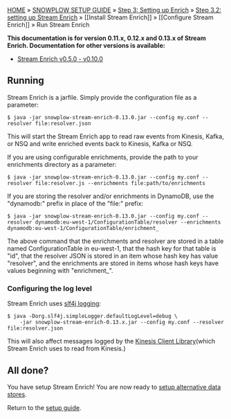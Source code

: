 <a name="top" />

[HOME](Home) » [SNOWPLOW SETUP GUIDE](Setting-up-Snowplow) » [Step 3: Setting up Enrich](Setting-up-enrich) » [Step 3.2: setting up Stream Enrich](setting-up-stream-enrich) » [[Install Stream Enrich]] » [[Configure Stream Enrich]] » Run Stream Enrich

**This documentation is for version 0.11.x, 0.12.x and 0.13.x of Stream Enrich. Documentation for other versions is available:**

- [Stream Enrich v0.5.0 - v0.10.0][v010]

## Running

Stream Enrich is a jarfile. Simply provide the configuration file as a parameter:

    $ java -jar snowplow-stream-enrich-0.13.0.jar --config my.conf --resolver file:resolver.json

This will start the Stream Enrich app to read raw events from Kinesis, Kafka, or NSQ and write
enriched events back to Kinesis, Kafka or NSQ.

If you are using configurable enrichments, provide the path to your enrichments directory as a
parameter:

    $ java -jar snowplow-stream-enrich-0.13.0.jar --config my.conf --resolver file:resolver.js --enrichments file:path/to/enrichments

If you are storing the resolver and/or enrichments in DynamoDB, use the "dynamodb:" prefix in place
of the "file:" prefix:

    $ java -jar snowplow-stream-enrich-0.13.0.jar --config my.conf --resolver dynamodb:eu-west-1/ConfigurationTable/resolver --enrichments dynamodb:eu-west-1/ConfigurationTable/enrichment_

The above command that the enrichments and resolver are stored in a table named ConfigurationTable
in eu-west-1, that the hash key for that table is "id", that the resolver JSON is stored in an item
whose hash key has value "resolver", and the enrichments are stored in items whose hash keys have
values beginning with "enrichment_".

### Configuring the log level

Stream Enrich uses [slf4j logging][logging]:

    $ java -Dorg.slf4j.simpleLogger.defaultLogLevel=debug \
        -jar snowplow-stream-enrich-0.13.x.jar --config my.conf --resolver file:resolver.json

This will also affect messages logged by the [Kinesis Client Library][kcl](which Stream Enrich uses
to read from Kinesis.)

## All done?

You have setup Stream Enrich! You are now ready to [setup alternative data stores](Setting-up-alternative-data-stores).

Return to the [setup guide](Setting-up-Snowplow).

[v010]: https://github.com/snowplow/snowplow/wiki/Run-Stream-Enrich-0-10.md

[logging]: http://www.slf4j.org/api/org/slf4j/impl/SimpleLogger.html
[kcl]: https://github.com/awslabs/amazon-kinesis-client

[scala-out]: https://github.com/snowplow/snowplow/wiki/Configure-the-Scala-Stream-Collector#2-sinks
[scala-template]: https://github.com/snowplow/snowplow/wiki/Configure-the-Scala-Stream-Collector#template
[kinesis-in]: https://github.com/snowplow/snowplow/wiki/Configure-Scala-Kinesis-Enrich#source
[kinesis-template]: https://github.com/snowplow/snowplow/wiki/Configure-Scala-Kinesis-Enrich#template
